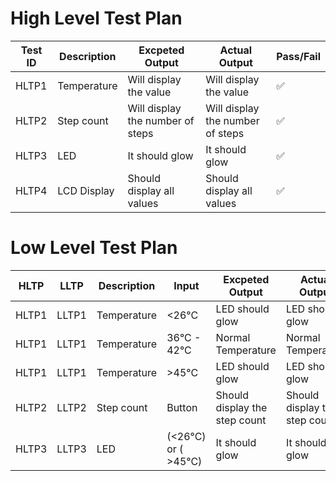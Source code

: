 # High Level Test Plan

| Test ID | Description | Excpeted Output | Actual Output | Pass/Fail |
|---------|-------------|-----------------|---------------|-----------|
| HLTP1 | Temperature | Will display the value | Will display the value | ✅ |
| HLTP2 | Step count | Will display the number of steps |  Will display the number of steps | ✅ |
| HLTP3 | LED | It should glow | It should glow | ✅ |
| HLTP4 | LCD Display | Should display all values |  Should display all values | ✅ |


# Low Level Test Plan

| HLTP | LLTP | Description | Input | Excpeted Output | Actual Output | Pass/Fail |
|------|------|-------------|-------|---------|---------------|-----------|
| HLTP1 | LLTP1 | Temperature | <26°C | LED should glow | LED should glow | ✅ |
| HLTP1 | LLTP1 | Temperature | 36°C - 42°C | Normal Temperature | Normal Temperature | ✅ |
| HLTP1 | LLTP1 | Temperature | >45°C | LED should glow | LED should glow | ✅ |
| HLTP2 | LLTP2 | Step count | Button | Should display the step count | Should display the step count | ✅ |
| HLTP3 | LLTP3 | LED | (<26°C) or ( >45°C) | It should glow | It should glow | ✅ |

